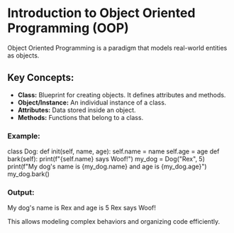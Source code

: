 # Introduction to Object Oriented Programming (OOP)

Object Oriented Programming is a paradigm that models real-world entities as objects.

## Key Concepts:

- **Class:** Blueprint for creating objects. It defines attributes and methods.
- **Object/Instance:** An individual instance of a class.
- **Attributes:** Data stored inside an object.
- **Methods:** Functions that belong to a class.

### Example:

class Dog:
def init(self, name, age):
self.name = name
self.age = age
def bark(self):
print(f"{self.name} says Woof!")
my_dog = Dog("Rex", 5)
print(f"My dog's name is {my_dog.name} and age is {my_dog.age}")
my_dog.bark()

### Output:

My dog's name is Rex and age is 5
Rex says Woof!

This allows modeling complex behaviors and organizing code efficiently.
